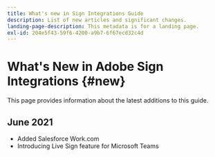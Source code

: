 ```yaml
---
title: What's new in Sign Integrations Guide
description: List of new articles and significant changes.
landing-page-description: This metadata is for a landing page.
exl-id: 204e5f43-59f6-4200-a9b7-6f67ecd32c4d
---
```

# What's New in Adobe Sign Integrations {#new}

This page provides information about the latest additions to this guide. 

## June 2021

* Added Salesforce Work.com
* Introducing Live Sign feature for Microsoft Teams


